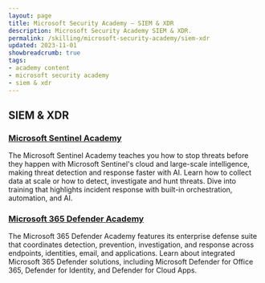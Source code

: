 ```yaml
---
layout: page
title: Microsoft Security Academy — SIEM & XDR
description: Microsoft Security Academy SIEM & XDR.
permalink: /skilling/microsoft-security-academy/siem-xdr
updated: 2023-11-01
showbreadcrumb: true
tags: 
- academy content
- microsoft security academy
- siem & xdr
---
```


## SIEM & XDR

### [Microsoft Sentinel Academy](/PartnerResources/skilling/microsoft-security-academy/sentinel-academy)
The Microsoft Sentinel Academy teaches you how to stop threats before they happen with Microsoft Sentinel's cloud and large-scale intelligence, making threat detection and response faster with AI. Learn how to collect data at scale or how to detect, investigate and hunt threats. Dive into training that highlights incident response with built-in orchestration, automation, and AI.


### [Microsoft 365 Defender Academy](/PartnerResources/skilling/microsoft-security-academy/365d-academy)
The Microsoft 365 Defender Academy features its enterprise defense suite that coordinates detection, prevention, investigation, and response across endpoints, identities, email, and applications. Learn about integrated Microsoft 365 Defender solutions, including Microsoft Defender for Office 365, Defender for Identity, and Defender for Cloud Apps.